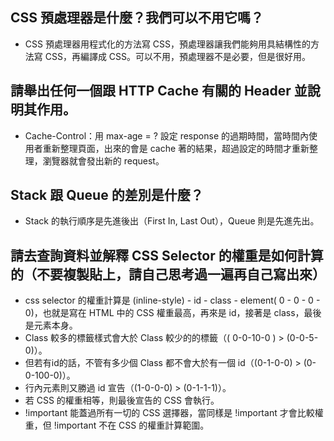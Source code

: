 ## CSS 預處理器是什麼？我們可以不用它嗎？
- CSS 預處理器用程式化的方法寫 CSS，預處理器讓我們能夠用具結構性的方法寫 CSS，再編譯成 CSS。可以不用，預處理器不是必要，但是很好用。

## 請舉出任何一個跟 HTTP Cache 有關的 Header 並說明其作用。
- Cache-Control：用 max-age = ? 設定 response 的過期時間，當時間內使用者重新整理頁面，出來的會是 cache 著的結果，超過設定的時間才重新整理，瀏覽器就會發出新的 request。

## Stack 跟 Queue 的差別是什麼？
- Stack 的執行順序是先進後出（First In, Last Out），Queue 則是先進先出。
## 請去查詢資料並解釋 CSS Selector 的權重是如何計算的（不要複製貼上，請自己思考過一遍再自己寫出來）
- css selector 的權重計算是 (inline-style) - id - class - element( 0 - 0 - 0 - 0)，也就是寫在 HTML 中的 CSS 權重最高，再來是 id，接著是 class，最後是元素本身。
- Class 較多的標籤樣式會大於 Class 較少的的標籤（( 0-0-10-0 ) > (0-0-5-0)）。
- 但若有id的話，不管有多少個 Class 都不會大於有一個 id（(0-1-0-0) > (0-0-100-0)）。
- 行內元素則又勝過 id 宣告（(1-0-0-0) > (0-1-1-1)）。
- 若 CSS 的權重相等，則最後宣告的 CSS 會執行。
- !important 能蓋過所有一切的 CSS 選擇器，當同樣是 !important 才會比較權重，但 !important 不在 CSS 的權重計算範圍。
